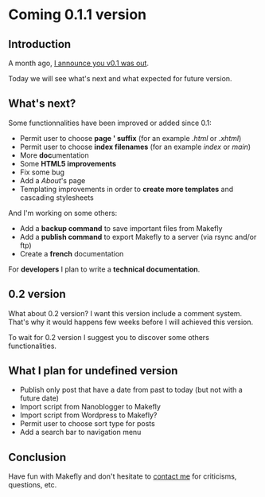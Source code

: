 # Coming 0.1.1 version

## Introduction

A month ago, [I announce you v0.1 was out](/posts/version_0_1_is_out.html "Read 'Version 0.1 is out!' post").

Today we will see what's next and what expected for future version.

## What's next?

Some functionnalities have been improved or added since 0.1:

  *  Permit user to choose **page ' suffix** (for an example *.html* or *.xhtml*)
  *  Permit user to choose **index filenames** (for an example *index* or *main*)
  *  More **doc**umentation
  *  Some **HTML5 improvements**
  *  Fix some bug
  *  Add a *About*'s page
  *  Templating improvements in order to **create more templates** and cascading stylesheets

And I'm working on some others:

  * Add a **backup command** to save important files from Makefly
  * Add a **publish command** to export Makefly to a server (via rsync and/or ftp)
  * Create a **french** documentation

For **developers** I plan to write a **technical documentation**.

## 0.2 version

What about 0.2 version? I want this version include a comment system. That's why it would happens few weeks before I will achieved this version.

To wait for 0.2 version I suggest you to discover some others functionalities.

## What I plan for undefined version

  * Publish only post that have a date from past to today (but not with a future date)
  * Import script from Nanoblogger to Makefly
  * Import script from Wordpress to Makefly?
  * Permit user to choose sort type for posts
  * Add a search bar to navigation menu

## Conclusion

Have fun with Makefly and don't hesitate to [contact me](mailto:olivier+makefly@dossmann.net "Contact Makefly's author") for criticisms, questions, etc.
